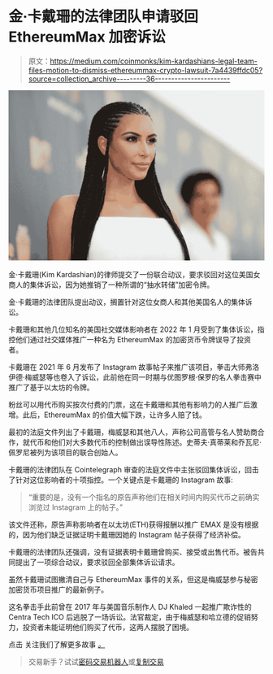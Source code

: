 # 金·卡戴珊的法律团队申请驳回 EthereumMax 加密诉讼

> 原文：<https://medium.com/coinmonks/kim-kardashians-legal-team-files-motion-to-dismiss-ethereummax-crypto-lawsuit-7a4439ffdc05?source=collection_archive---------36----------------------->

![](img/f8523fb43ca8c004c000ef19387f98ce.png)

金·卡戴珊(Kim Kardashian)的律师提交了一份联合动议，要求驳回对这位美国女商人的集体诉讼，因为她推销了一种所谓的“抽水转储”加密令牌。

金·卡戴珊的法律团队提出动议，搁置针对这位女商人和其他美国名人的集体诉讼。

卡戴珊和其他几位知名的美国社交媒体影响者在 2022 年 1 月受到了集体诉讼，指控他们通过社交媒体推广一种名为 EthereumMax 的加密货币令牌误导了投资者。

卡戴珊在 2021 年 6 月发布了 Instagram 故事帖子来推广该项目，拳击大师弗洛伊德·梅威瑟等也卷入了诉讼，此前他在同一时期与优图罗根·保罗的名人拳击赛中推广了基于以太坊的令牌。

粉丝可以用代币购买按次付费的门票，这在卡戴珊和其他有影响力的人推广后激增。此后，EthereumMax 的价值大幅下跌，让许多人赔了钱。

最初的法庭文件列出了卡戴珊，梅威瑟和其他八人，声称公司高管与名人赞助商合作，就代币和他们对大多数代币的控制做出误导性陈述。史蒂夫·真蒂莱和乔瓦尼·佩罗尼被列为该项目的联合创始人。

卡戴珊的法律团队在 Cointelegraph 审查的法庭文件中主张驳回集体诉讼，回击了针对这位影响者的十项指控。一个关键点是卡戴珊的 Instagram 故事:

> “重要的是，没有一个指名的原告声称他们在相关时间内购买代币之前确实浏览过 Instagram 上的帖子。”

该文件还称，原告声称影响者在以太坊(ETH)获得报酬以推广 EMAX 是没有根据的，因为他们缺乏证据证明卡戴珊因她的 Instagram 帖子获得了经济补偿。

卡戴珊的法律团队还强调，没有证据表明卡戴珊曾购买、接受或出售代币。被告共同提出了一项综合动议，要求驳回全部集体诉讼请求。

虽然卡戴珊试图撇清自己与 EthereumMax 事件的关系，但这是梅威瑟参与秘密加密货币项目推广的最新例子。

这名拳击手此前曾在 2017 年与美国音乐制作人 DJ Khaled 一起推广欺诈性的 Centra Tech ICO 后逃脱了一场诉讼。法官裁定，由于梅威瑟和哈立德的促销努力，投资者未能证明他们购买了代币，这两人摆脱了困境。

点击 关注我们了解更多故事 [*。*](http://t.me/etellworld)

> 交易新手？试试[密码交易机器人](/coinmonks/crypto-trading-bot-c2ffce8acb2a)或[复制交易](/coinmonks/top-10-crypto-copy-trading-platforms-for-beginners-d0c37c7d698c)